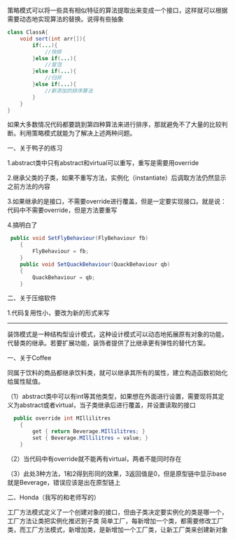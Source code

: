 策略模式可以将一些具有相似特征的算法提取出来变成一个接口，这样就可以根据需要动态地实现算法的替换。说得有些抽象
```java
class ClassA{
	void sort(int arr[]){
		if(...){
			//快排
		}else if(...){
			//冒泡
		}else if(...){
			//归并
		}else if(...){
			//新添加的排序算法
		}
	}
}
```
如果大多数情况代码都要跳到第四种算法来进行排序，那就避免不了大量的比较判断。利用策略模式就能为了解决上述两种问题。

一、关于鸭子的练习

1.abstract类中只有abstract和virtual可以重写，重写是需要用override

2.继承父类的子类，如果不重写方法，实例化（instantiate）后调取方法仍然显示之前方法的内容

3.如果继承的是接口，不需要override进行覆盖，但是一定要实现接口。就是说：代码中不需要override，但是方法要重写

4.搞明白了  
```java
 public void SetFlyBehaviour(FlyBehaviour fb)
    {
        FlyBehaviour = fb;
    }
    public void SetQuackBehaviour(QuackBehaviour qb)
    {
        QuackBehaviour = qb;
    }
```

二、关于压缩软件

1.代码复用性小，要改为新的形式来写


*************************************
装饰模式是一种结构型设计模式，这种设计模式可以动态地拓展原有对象的功能，代替类的继承。若要扩展功能，装饰者提供了比继承更有弹性的替代方案。

一、关于Coffee

同属于饮料的商品都继承饮料类，就可以继承其所有的属性，建立构造函数初始化给属性赋值。

（1）abstract类中可以有int等其他类型，如果想在外面进行设置，需要现将其定义为abstract或者virtual，当子类继承后进行覆盖，并设置读取的接口

```java
  public override int MIllilitres
    {
        get { return Beverage.MIllilitres; }
        set { Beverage.MIllilitres = value; }
    }
```

（2）当代码中有override就不能再有virtual，两者不能同时存在

（3）此处3种方法，1和2得到形同的效果，3返回值是0，但是原型链中显示base就是Beverage，错误应该是出在原型链上

二、Honda（我写的和老师写的）

工厂方法模式定义了一个创建对象的接口，但由子类决定要实例化的类是哪一个，工厂方法让类把实例化推迟到子类
简单工厂，每新增加一个类，都需要修改工厂类，而工厂方法模式，新增加类，是新增加一个工厂类，让新工厂类来创建新对象